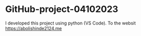 # GitHub-project-04102023
I developed this project using python (VS Code). To the websit https://abolishinde2124.me

